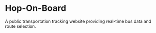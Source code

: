 # Hop-On-Board
A public transportation tracking website providing real-time bus data and route selection.
